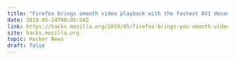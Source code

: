 ```yaml
---
title: "Firefox brings smooth video playback with the fastest AV1 decoder"
date: 2019-05-24T00:05:54Z
link: https://hacks.mozilla.org/2019/05/firefox-brings-you-smooth-video-playback-with-the-worlds-fastest-av1-decoder/?utm_medium=RSS&utm_source=hune
site: hacks.mozilla.org
topic: Hacker News
draft: false
---
```

